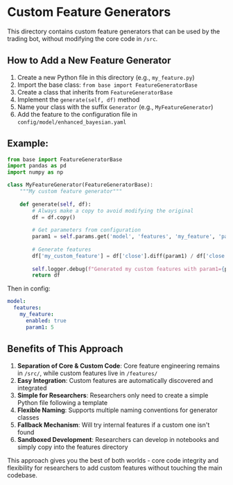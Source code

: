 # Custom Feature Generators

This directory contains custom feature generators that can be used by the trading bot, without modifying the core code in `/src`.

## How to Add a New Feature Generator

1. Create a new Python file in this directory (e.g., `my_feature.py`)
2. Import the base class: `from base import FeatureGeneratorBase`
3. Create a class that inherits from `FeatureGeneratorBase`
4. Implement the `generate(self, df)` method
5. Name your class with the suffix `Generator` (e.g., `MyFeatureGenerator`)
6. Add the feature to the configuration file in `config/model/enhanced_bayesian.yaml`

## Example:

```python
from base import FeatureGeneratorBase
import pandas as pd
import numpy as np

class MyFeatureGenerator(FeatureGeneratorBase):
    """My custom feature generator"""
    
    def generate(self, df):
        # Always make a copy to avoid modifying the original
        df = df.copy()
        
        # Get parameters from configuration
        param1 = self.params.get('model', 'features', 'my_feature', 'param1', default=5)
        
        # Generate features
        df['my_custom_feature'] = df['close'].diff(param1) / df['close']
        
        self.logger.debug(f"Generated my custom features with param1={param1}")
        return df
```
Then in config:
```yaml
model:
  features:
    my_feature:
      enabled: true
      param1: 5
```

## Benefits of This Approach

1. **Separation of Core & Custom Code**: Core feature engineering remains in `/src/`, while custom features live in `/features/`
2. **Easy Integration**: Custom features are automatically discovered and integrated
3. **Simple for Researchers**: Researchers only need to create a simple Python file following a template
4. **Flexible Naming**: Supports multiple naming conventions for generator classes
5. **Fallback Mechanism**: Will try internal features if a custom one isn't found
6. **Sandboxed Development**: Researchers can develop in notebooks and simply copy into the features directory

This approach gives you the best of both worlds - core code integrity and flexibility for researchers to add custom features without touching the main codebase.